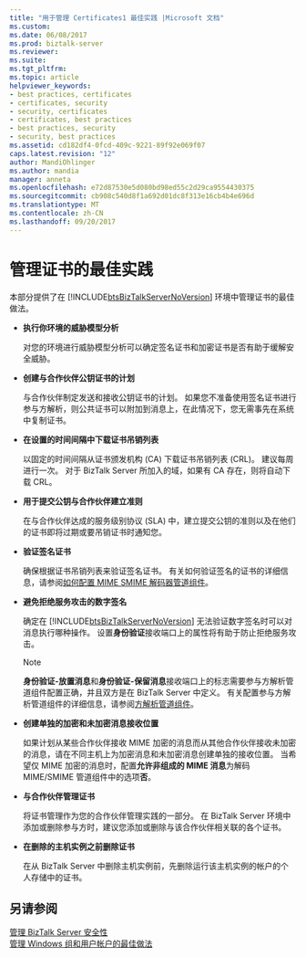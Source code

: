 ```yaml
---
title: "用于管理 Certificates1 最佳实践 |Microsoft 文档"
ms.custom: 
ms.date: 06/08/2017
ms.prod: biztalk-server
ms.reviewer: 
ms.suite: 
ms.tgt_pltfrm: 
ms.topic: article
helpviewer_keywords:
- best practices, certificates
- certificates, security
- security, certificates
- certificates, best practices
- best practices, security
- security, best practices
ms.assetid: cd182df4-0fcd-409c-9221-89f92e069f07
caps.latest.revision: "12"
author: MandiOhlinger
ms.author: mandia
manager: anneta
ms.openlocfilehash: e72d87530e5d080bd98ed55c2d29ca9554430375
ms.sourcegitcommit: cb908c540d8f1a692d01dc8f313e16cb4b4e696d
ms.translationtype: MT
ms.contentlocale: zh-CN
ms.lasthandoff: 09/20/2017
---
```

# <a name="best-practices-for-managing-certificates"></a>管理证书的最佳实践
本部分提供了在 [!INCLUDE[btsBizTalkServerNoVersion](../includes/btsbiztalkservernoversion-md.md)] 环境中管理证书的最佳做法。  
  
-   **执行你环境的威胁模型分析**  
  
     对您的环境进行威胁模型分析可以确定签名证书和加密证书是否有助于缓解安全威胁。  
  
-   **创建与合作伙伴公钥证书的计划**  
  
     与合作伙伴制定发送和接收公钥证书的计划。 如果您不准备使用签名证书进行参与方解析，则公共证书可以附加到消息上，在此情况下，您无需事先在系统中复制证书。  
  
-   **在设置的时间间隔中下载证书吊销列表**  
  
     以固定的时间间隔从证书颁发机构 (CA) 下载证书吊销列表 (CRL)。 建议每周进行一次。 对于 BizTalk Server 所加入的域，如果有 CA 存在，则将自动下载 CRL。  
  
-   **用于提交公钥与合作伙伴建立准则**  
  
     在与合作伙伴达成的服务级别协议 (SLA) 中，建立提交公钥的准则以及在他们的证书即将过期或要吊销证书时通知您。  
  
-   **验证签名证书**  
  
     确保根据证书吊销列表来验证签名证书。 有关如何验证签名的证书的详细信息，请参阅[如何配置 MIME SMIME 解码器管道组件](../core/how-to-configure-the-mime-smime-decoder-pipeline-component.md)。  
  
-   **避免拒绝服务攻击的数字签名**  
  
     确定在 [!INCLUDE[btsBizTalkServerNoVersion](../includes/btsbiztalkservernoversion-md.md)] 无法验证数字签名时可以对消息执行哪种操作。 设置**身份验证**接收端口上的属性将有助于防止拒绝服务攻击。  
  
    > [!NOTE]
    >  **身份验证-放置消息**和**身份验证-保留消息**接收端口上的标志需要参与方解析管道组件配置正确，并且双方是在 BizTalk Server 中定义。 有关配置参与方解析管道组件的详细信息，请参阅[方解析管道组件](../core/party-resolution-pipeline-component.md)。  
  
-   **创建单独的加密和未加密消息接收位置**  
  
     如果计划从某些合作伙伴接收 MIME 加密的消息而从其他合作伙伴接收未加密的消息，请在不同主机上为加密消息和未加密消息创建单独的接收位置。 当希望仅 MIME 加密的消息时，配置**允许非组成的 MIME 消息**为解码 MIME/SMIME 管道组件中的选项**否**。  
  
-   **与合作伙伴管理证书**  
  
     将证书管理作为您的合作伙伴管理实践的一部分。 在 BizTalk Server 环境中添加或删除参与方时，建议您添加或删除与该合作伙伴相关联的各个证书。  
  
-   **在删除的主机实例之前删除证书**  
  
     在从 BizTalk Server 中删除主机实例前，先删除运行该主机实例的帐户的个人存储中的证书。  
  
## <a name="see-also"></a>另请参阅  
 [管理 BizTalk Server 安全性](../core/managing-biztalk-server-security.md)   
 [管理 Windows 组和用户帐户的最佳做法](../core/best-practices-for-managing-windows-groups-and-user-accounts.md)